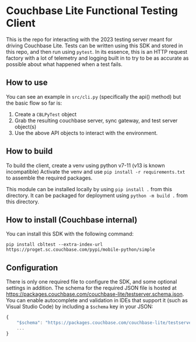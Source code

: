 # Couchbase Lite Functional Testing Client

This is the repo for interacting with the 2023 testing server meant for
driving Couchbase Lite.  Tests can be written using this SDK and stored
in this repo, and then run using `pytest`.  In its essence, this is an
HTTP request factory with a lot of telemetry and logging built in to try
to be as accurate as possible about what happened when a test fails.

## How to use

You can see an example in `src/cli.py` (specifically the api() method)
but the basic flow so far is:

1. Create a `CBLPyTest` object
2. Grab the resulting couchbase server, sync gateway, and test server object(s)
3. Use the above API objects to interact with the environment.

## How to build

To build the client, create a venv using python v7-11 (v13 is known incompatible)
Activate the venv and use `pip install -r requirements.txt` to assemble the
required packages.

This module can be installed locally by using `pip install .` from this
directory.  It can be packaged for deployment using `python -m build .`
from this directory.

## How to install (Couchbase internal)

You can install this SDK with the following command: 

`pip install cbltest --extra-index-url https://proget.sc.couchbase.com/pypi/mobile-python/simple`

## Configuration

There is only one required file to configure the SDK, and some optional settings
in addition.  The schema for the required JSON file is hosted at
https://packages.couchbase.com/couchbase-lite/testserver.schema.json.
You can enable autocomplete and validation in IDEs that support it
(such as Visual Studio Code) by including a `$schema` key in your JSON:

```javascript
{
    "$schema": "https://packages.couchbase.com/couchbase-lite/testserver.schema.json",
    ...
}
```

